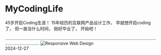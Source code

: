 # MyCodingLife
45岁开启Coding生涯！
15年经历的互联网产品设计工作，
早就想开启coding了，
但一直没什么时间，
刚好毕业了，
开始吧！

........................................................................................................................................................
![Responsive Web Design](https://github.com/user-attachments/assets/f8b4c781-d3ed-4d42-b20b-182871164443)
<br>
2024-12-27
